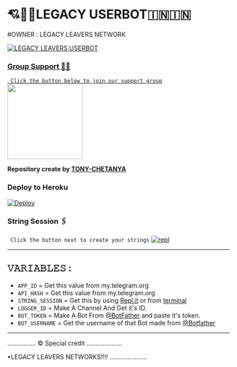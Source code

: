 # 💘💝💖LEGACY USERBOT🇮🇳🇮🇳


 

#OWNER : LEGACY LEAVERS NETWORK 

<p align="center">
  <a href="https://github.com/LEGACY-LEAVERS-TEAM/LEGACY-LEAVER-USERBOT/fork">
    


![LEGACY LEAVERS USERBOT](https://telegra.ph/file/3e5a4478f5e213c1d1dea.jpg)

### Group Support 💖💖
`
Click the button below to join our support group`
   <a href="https://t.me/LEGACY_USERBOT_SUPPORT"><img src="https://img.shields.io/badge/Grup%20Support%3F-LEGACY-red?&style=flat-square?&logo=telegram" width=170px></a></p>

__Repository create by [TONY-CHETANYA](TONY_LOGIC_EXPERT)__




### Deploy to Heroku

[![Deploy](https://telegra.ph/file/0bf98050856e152cc8459.jpg)](https://heroku.com/deploy?template=https://github.com/LEGACY-LEAVERS-TEAM/LEGACY-LEAVER-USERBOT)

### String Session 🖇
`
Click the button next to create your strings`
[![repl](https://telegra.ph/file/365f4ec857884b4bb75ab.jpg)](https://replit.com/@Smitmore2003/DEMON-USERBOT-2#main.py)
    
------------------------------------------------
## 𝚅𝙰𝚁𝙸𝙰𝙱𝙻𝙴𝚂 :

- `APP_ID`  =  Get this value from my.telegram.org
- `API_HASH`  =  Get this value from my.telegram.org
- `STRING_SESSION`  =  Get this by using [Repl.it](#Repl) or from [terminal](#Terminal)
- `LOGGER_ID`  =  Make A Channel And Get it's ID.
- `BOT_TOKEN`  =  Make A Bot From [@BotFather](https://t.me/botfather) and paste it's token.
- `BOT_USERNAME`  =  Get the username of that Bot made from [@Botfather](https://t.me/botfather)
------------

................
© Special credit
....................


•LEGACY LEAVERS NETWORKS!!!!
.....................
